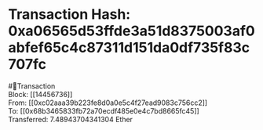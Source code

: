 
Transaction Hash: 0xa06565d53ffde3a51d8375003af0abfef65c4c87311d151da0df735f83c707fc
====================================================================================
  
#💸Transaction  
Block: [[14456736]]  
From: [[0xc02aaa39b223fe8d0a0e5c4f27ead9083c756cc2]]  
To: [[0x68b3465833fb72a70ecdf485e0e4c7bd8665fc45]]  
Transferred: 7.48943704341304 Ether